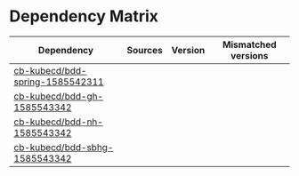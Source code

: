 # Dependency Matrix

Dependency | Sources | Version | Mismatched versions
---------- | ------- | ------- | -------------------
[cb-kubecd/bdd-spring-1585542311](https://github.com/cb-kubecd/bdd-spring-1585542311.git) |  | []() | 
[cb-kubecd/bdd-gh-1585543342](https://github.com/cb-kubecd/bdd-gh-1585543342.git) |  | []() | 
[cb-kubecd/bdd-nh-1585543342](https://github.com/cb-kubecd/bdd-nh-1585543342.git) |  | []() | 
[cb-kubecd/bdd-sbhg-1585543342](https://github.com/cb-kubecd/bdd-sbhg-1585543342.git) |  | []() | 
